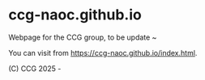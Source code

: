 # ccg-naoc.github.io

Webpage for the CCG group, to be update ~

You can visit from https://ccg-naoc.github.io/index.html.

(C) CCG 2025 - 
